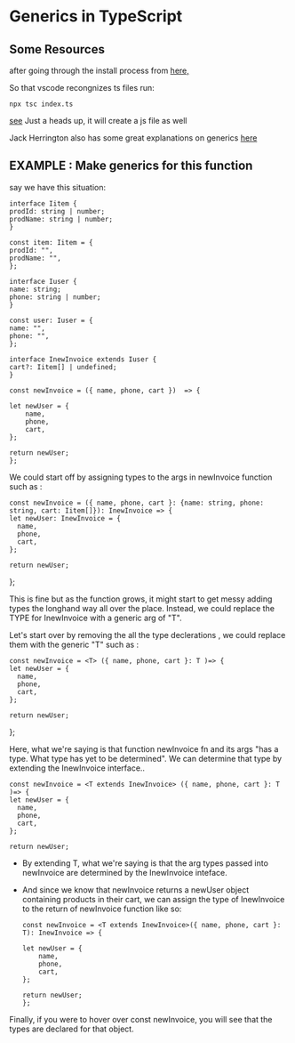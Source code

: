 # Generics in TypeScript

## Some Resources

after going through the install process from [here,](https://www.c-sharpcorner.com/blogs/typescript-you-first-program-in-ts)

So that vscode recongnizes ts files run:

    npx tsc index.ts

[see](https://stackoverflow.com/a/56279581/7857134)
Just a heads up, it will create a js file as well

Jack Herrington also has some great explanations on generics [here](https://www.youtube.com/watch?v=Q4QDyr0jLfo)

## EXAMPLE : Make generics for this function

say we have this situation:

    interface Iitem {
    prodId: string | number;
    prodName: string | number;
    }

    const item: Iitem = {
    prodId: "",
    prodName: "",
    };

    interface Iuser {
    name: string;
    phone: string | number;
    }

    const user: Iuser = {
    name: "",
    phone: "",
    };

    interface InewInvoice extends Iuser {
    cart?: Iitem[] | undefined;
    }

    const newInvoice = ({ name, phone, cart })  => {

    let newUser = {
        name,
        phone,
        cart,
    };

    return newUser;
    };

We could start off by assigning types to the args in newInvoice function such as :

    const newInvoice = ({ name, phone, cart }: {name: string, phone: string, cart: Iitem[]}): InewInvoice => {
    let newUser: InewInvoice = {
      name,
      phone,
      cart,
    };

    return newUser;

};

This is fine but as the function grows, it might start to get messy adding types the longhand way all over the place. Instead, we could replace the TYPE for InewInvoice with a generic arg of "T".

Let's start over by removing the all the type declerations , we could replace them with the generic "T" such as :

    const newInvoice = <T> ({ name, phone, cart }: T )=> {
    let newUser = {
      name,
      phone,
      cart,
    };

    return newUser;

};

Here, what we're saying is that function newInvoice fn and its args "has a type. What type has yet to be determined". We can determine that type by extending the InewInvoice interface..

    const newInvoice = <T extends InewInvoice> ({ name, phone, cart }: T )=> {
    let newUser = {
      name,
      phone,
      cart,
    };

    return newUser;

- By extending T, what we're saying is that the arg types passed into newInvoice are determined by the InewInvoice inteface.

- And since we know that newInvoice returns a newUser object containing products in their cart, we can assign the type of InewInvoice to the return of newInvoice function like so:

  ```
  const newInvoice = <T extends InewInvoice>({ name, phone, cart }: T): InewInvoice => {

  let newUser = {
      name,
      phone,
      cart,
  };

  return newUser;
  };
  ```

Finally, if you were to hover over const newInvoice, you will see that the types are declared for that object.
